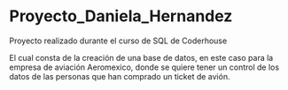 # Proyecto_Daniela_Hernandez
Proyecto realizado durante el curso de SQL de Coderhouse

El cual consta de la creación de una base de datos, en este caso para la empresa de aviación Aeromexico, donde se quiere tener un control de los datos de las personas que han comprado un ticket de avión.
